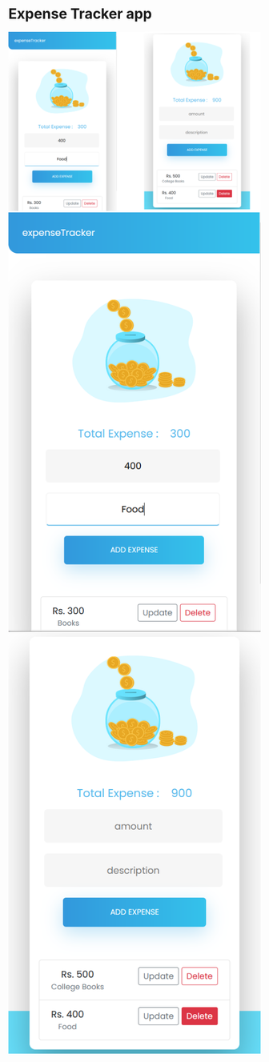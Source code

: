 # Expense Tracker app

![screenshot](./ss.PNG)
![screenshot](./screenshot1.PNG)
![home_page_screenshot](./screenshot2.PNG)